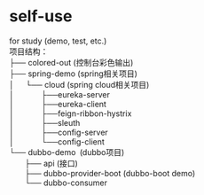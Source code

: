 # self-use
for study (demo, test, etc.)<br>
项目结构：<br>
├── colored-out (控制台彩色输出)<br>
├── spring-demo (spring相关项目)<br>
│   └── cloud (spring cloud相关项目)<br>
│       ├──eureka-server<br>
│       ├──eureka-client<br>
│       ├──feign-ribbon-hystrix<br>
│       ├──sleuth<br>
│       ├──config-server<br>
│       └──config-client<br>
└── dubbo-demo (dubbo项目)<br>
    ├── api (接口)<br>
    ├── dubbo-provider-boot (dubbo-boot demo)<br>
    └── dubbo-consumer<br>